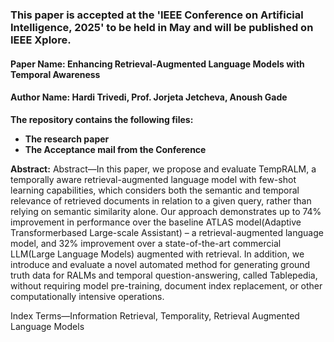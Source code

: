 ### This paper is accepted at the 'IEEE Conference on Artificial Intelligence, 2025' to be held in May and will be published on IEEE Xplore. 


#### Paper Name: Enhancing Retrieval-Augmented Language Models with Temporal Awareness
#### Author Name: Hardi Trivedi, Prof. Jorjeta Jetcheva, Anoush Gade

**The repository contains the following files:** 
- **The research paper**
- **The Acceptance mail from the Conference**

**Abstract:** Abstract—In this paper, we propose and evaluate TempRALM,
a temporally aware retrieval-augmented language model with
few-shot learning capabilities, which considers both the semantic
and temporal relevance of retrieved documents in relation to a
given query, rather than relying on semantic similarity alone.
Our approach demonstrates up to 74% improvement in performance
over the baseline ATLAS model(Adaptive Transformerbased
Large-scale Assistant) – a retrieval-augmented language
model, and 32% improvement over a state-of-the-art commercial
LLM(Large Language Models) augmented with retrieval. In
addition, we introduce and evaluate a novel automated method
for generating ground truth data for RALMs and temporal
question-answering, called Tablepedia, without requiring model
pre-training, document index replacement, or other computationally
intensive operations.

Index Terms—Information Retrieval, Temporality, Retrieval
Augmented Language Models
